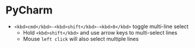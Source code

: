 PyCharm
=======

- `<kbd>cmd</kbd>-<kbd>shift</kbd>-<kbd>8</kbd>` toggle multi-line select
  - Hold `<kbd>shift</kbd>` and use arrow keys to multi-select lines
  - Mouse `left click` will also select multiple lines
